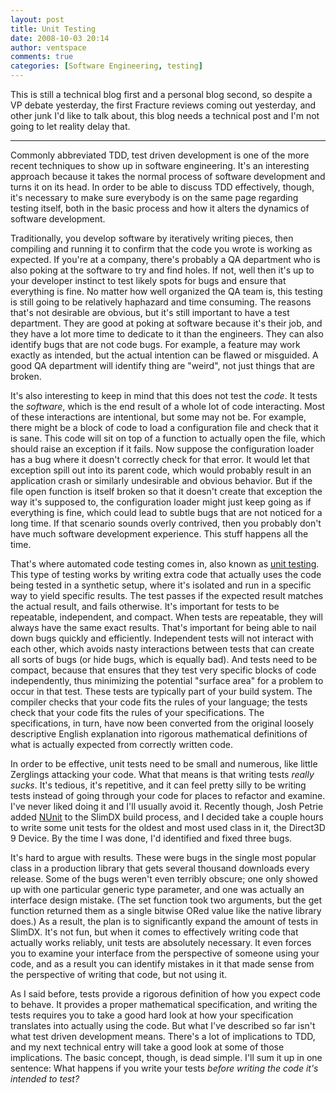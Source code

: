 ```yaml
---
layout: post
title: Unit Testing
date: 2008-10-03 20:14
author: ventspace
comments: true
categories: [Software Engineering, testing]
---
```

This is still a technical blog first and a personal blog second, so despite a VP debate yesterday, the first Fracture reviews coming out yesterday, and other junk I'd like to talk about, this blog needs a technical post and I'm not going to let reality delay that.<hr />

Commonly abbreviated TDD, test driven development is one of the more recent techniques to show up in software engineering. It's an interesting approach because it takes the normal process of software development and turns it on its head. In order to be able to discuss TDD effectively, though, it's necessary to make sure everybody is on the same page regarding testing itself, both in the basic process and how it alters the dynamics of software development.

Traditionally, you develop software by iteratively writing pieces, then compiling and running it to confirm that the code you wrote is working as expected. If you're at a company, there's probably a QA department who is also poking at the software to try and find holes. If not, well then it's up to your developer instinct to test likely spots for bugs and ensure that everything is fine. No matter how well organized the QA team is, this testing is still going to be relatively haphazard and time consuming. The reasons that's not desirable are obvious, but it's still important to have a test department. They are good at poking at software because it's their job, and they have a lot more time to dedicate to it than the engineers. They can also identify bugs that are not code bugs. For example, a feature may work exactly as intended, but the actual intention can be flawed or misguided. A good QA department will identify thing are "weird", not just things that are broken.

It's also interesting to keep in mind that this does not test the <em>code</em>. It tests the <em>software</em>, which is the end result of a whole lot of code interacting. Most of these interactions are intentional, but some may not be. For example, there might be a block of code to load a configuration file and check that it is sane. This code will sit on top of a function to actually open the file, which should raise an exception if it fails. Now suppose the configuration loader has a bug where it doesn't correctly check for that error. It would let that exception spill out into its parent code, which would probably result in an application crash or similarly undesirable and obvious behavior. But if the file open function is itself broken so that it doesn't create that exception the way it's supposed to, the configuration loader might just keep going as if everything is fine, which could lead to subtle bugs that are not noticed for a long time. If that scenario sounds overly contrived, then you probably don't have much software development experience. This stuff happens all the time.

That's where automated code testing comes in, also known as <a href="http://en.wikipedia.org/wiki/Unit_testing">unit testing</a>. This type of testing works by writing extra code that actually uses the code being tested in a synthetic setup, where it's isolated and run in a specific way to yield specific results. The test passes if the expected result matches the actual result, and fails otherwise. It's important for tests to be repeatable, independent, and compact. When tests are repeatable, they will always have the same exact results. That's important for being able to nail down bugs quickly and efficiently. Independent tests will not interact with each other, which avoids nasty interactions between tests that can create all sorts of bugs (or hide bugs, which is equally bad). And tests need to be compact, because that ensures that they test very specific blocks of code independently, thus minimizing the potential "surface area" for a problem to occur in that test. These tests are typically part of your build system. The compiler checks that your code fits the rules of your language; the tests check that your code fits the rules of your specifications. The specifications, in turn, have now been converted from the original loosely descriptive English explanation into rigorous mathematical definitions of what is actually expected from correctly written code.

In order to be effective, unit tests need to be small and numerous, like little Zerglings attacking your code. What that means is that writing tests <em>really sucks</em>. It's tedious, it's repetitive, and it can feel pretty silly to be writing tests instead of going through your code for places to refactor and examine. I've never liked doing it and I'll usually avoid it. Recently though, Josh Petrie added <a href="http://www.nunit.org/index.php">NUnit</a> to the SlimDX build process, and I decided take a couple hours to write some unit tests for the oldest and most used class in it, the Direct3D 9 Device. By the time I was done, I'd identified and fixed three bugs.

It's hard to argue with results. These were bugs in the single most popular class in a production library that gets several thousand downloads every release. Some of the bugs weren't even terribly obscure; one only showed up with one particular generic type parameter, and one was actually an interface design mistake. (The set function took two arguments, but the get function returned them as a single bitwise ORed value like the native library does.) As a result, the plan is to significantly expand the amount of tests in SlimDX. It's not fun, but when it comes to effectively writing code that actually works reliably, unit tests are absolutely necessary. It even forces you to examine your interface from the perspective of someone using your code, and as a result you can identify mistakes in it that made sense from the perspective of writing that code, but not using it.

As I said before, tests provide a rigorous definition of how you expect code to behave. It provides a proper mathematical specification, and writing the tests requires you to take a good hard look at how your specification translates into actually using the code. But what I've described so far isn't what test driven development means. There's a lot of implications to TDD, and my next technical entry will take a good look at some of those implications. The basic concept, though, is dead simple. I'll sum it up in one sentence: What happens if you write your tests <em>before writing the code it's intended to test?</em>

